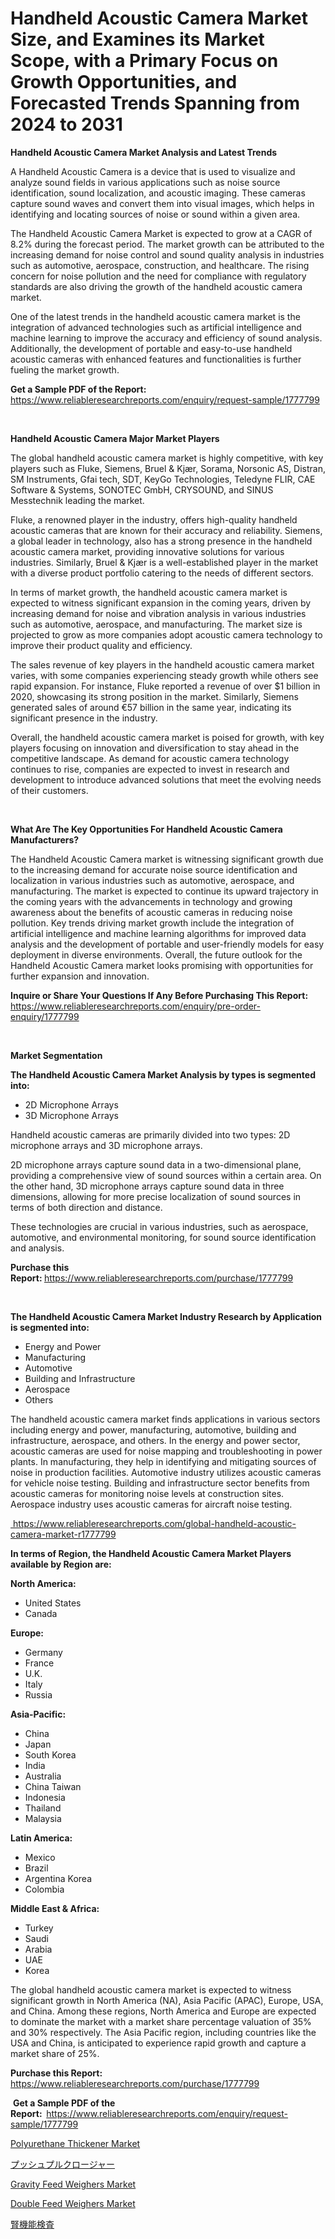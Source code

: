 <p><h1>Handheld Acoustic Camera Market Size, and Examines its Market Scope, with a Primary Focus on Growth Opportunities, and Forecasted Trends Spanning from 2024 to 2031</h1></p><p><strong>Handheld Acoustic Camera Market Analysis and Latest Trends</strong></p>
<p><p>A Handheld Acoustic Camera is a device that is used to visualize and analyze sound fields in various applications such as noise source identification, sound localization, and acoustic imaging. These cameras capture sound waves and convert them into visual images, which helps in identifying and locating sources of noise or sound within a given area.</p><p>The Handheld Acoustic Camera Market is expected to grow at a CAGR of 8.2% during the forecast period. The market growth can be attributed to the increasing demand for noise control and sound quality analysis in industries such as automotive, aerospace, construction, and healthcare. The rising concern for noise pollution and the need for compliance with regulatory standards are also driving the growth of the handheld acoustic camera market.</p><p>One of the latest trends in the handheld acoustic camera market is the integration of advanced technologies such as artificial intelligence and machine learning to improve the accuracy and efficiency of sound analysis. Additionally, the development of portable and easy-to-use handheld acoustic cameras with enhanced features and functionalities is further fueling the market growth.</p></p>
<p><strong>Get a Sample PDF of the Report:&nbsp;</strong> <a href="https://www.reliableresearchreports.com/enquiry/request-sample/1777799">https://www.reliableresearchreports.com/enquiry/request-sample/1777799</a></p>
<p>&nbsp;</p>
<p><strong>Handheld Acoustic Camera Major Market Players</strong></p>
<p><p>The global handheld acoustic camera market is highly competitive, with key players such as Fluke, Siemens, Bruel & Kjær, Sorama, Norsonic AS, Distran, SM Instruments, Gfai tech, SDT, KeyGo Technologies, Teledyne FLIR, CAE Software & Systems, SONOTEC GmbH, CRYSOUND, and SINUS Messtechnik leading the market. </p><p>Fluke, a renowned player in the industry, offers high-quality handheld acoustic cameras that are known for their accuracy and reliability. Siemens, a global leader in technology, also has a strong presence in the handheld acoustic camera market, providing innovative solutions for various industries. Similarly, Bruel & Kjær is a well-established player in the market with a diverse product portfolio catering to the needs of different sectors.</p><p>In terms of market growth, the handheld acoustic camera market is expected to witness significant expansion in the coming years, driven by increasing demand for noise and vibration analysis in various industries such as automotive, aerospace, and manufacturing. The market size is projected to grow as more companies adopt acoustic camera technology to improve their product quality and efficiency.</p><p>The sales revenue of key players in the handheld acoustic camera market varies, with some companies experiencing steady growth while others see rapid expansion. For instance, Fluke reported a revenue of over $1 billion in 2020, showcasing its strong position in the market. Similarly, Siemens generated sales of around €57 billion in the same year, indicating its significant presence in the industry.</p><p>Overall, the handheld acoustic camera market is poised for growth, with key players focusing on innovation and diversification to stay ahead in the competitive landscape. As demand for acoustic camera technology continues to rise, companies are expected to invest in research and development to introduce advanced solutions that meet the evolving needs of their customers.</p></p>
<p>&nbsp;</p>
<p><strong>What Are The Key Opportunities For Handheld Acoustic Camera Manufacturers?</strong></p>
<p><p>The Handheld Acoustic Camera market is witnessing significant growth due to the increasing demand for accurate noise source identification and localization in various industries such as automotive, aerospace, and manufacturing. The market is expected to continue its upward trajectory in the coming years with the advancements in technology and growing awareness about the benefits of acoustic cameras in reducing noise pollution. Key trends driving market growth include the integration of artificial intelligence and machine learning algorithms for improved data analysis and the development of portable and user-friendly models for easy deployment in diverse environments. Overall, the future outlook for the Handheld Acoustic Camera market looks promising with opportunities for further expansion and innovation.</p></p>
<p><strong>Inquire or Share Your Questions If Any Before Purchasing This Report:</strong> <a href="https://www.reliableresearchreports.com/enquiry/pre-order-enquiry/1777799">https://www.reliableresearchreports.com/enquiry/pre-order-enquiry/1777799</a></p>
<p>&nbsp;</p>
<p><strong>Market Segmentation</strong></p>
<p><strong>The Handheld Acoustic Camera Market Analysis by types is segmented into:</strong></p>
<p><ul><li>2D Microphone Arrays</li><li>3D Microphone Arrays</li></ul></p>
<p><p>Handheld acoustic cameras are primarily divided into two types: 2D microphone arrays and 3D microphone arrays. </p><p>2D microphone arrays capture sound data in a two-dimensional plane, providing a comprehensive view of sound sources within a certain area. On the other hand, 3D microphone arrays capture sound data in three dimensions, allowing for more precise localization of sound sources in terms of both direction and distance. </p><p>These technologies are crucial in various industries, such as aerospace, automotive, and environmental monitoring, for sound source identification and analysis.</p></p>
<p><strong>Purchase this Report:&nbsp;</strong><a href="https://www.reliableresearchreports.com/purchase/1777799">https://www.reliableresearchreports.com/purchase/1777799</a></p>
<p>&nbsp;</p>
<p><strong>The Handheld Acoustic Camera Market Industry Research by Application is segmented into:</strong></p>
<p><ul><li>Energy and Power</li><li>Manufacturing</li><li>Automotive</li><li>Building and Infrastructure</li><li>Aerospace</li><li>Others</li></ul></p>
<p><p>The handheld acoustic camera market finds applications in various sectors including energy and power, manufacturing, automotive, building and infrastructure, aerospace, and others. In the energy and power sector, acoustic cameras are used for noise mapping and troubleshooting in power plants. In manufacturing, they help in identifying and mitigating sources of noise in production facilities. Automotive industry utilizes acoustic cameras for vehicle noise testing. Building and infrastructure sector benefits from acoustic cameras for monitoring noise levels at construction sites. Aerospace industry uses acoustic cameras for aircraft noise testing.</p></p>
<p><a href="https://www.reliableresearchreports.com/global-handheld-acoustic-camera-market-r1777799">&nbsp;https://www.reliableresearchreports.com/global-handheld-acoustic-camera-market-r1777799</a></p>
<p><strong>In terms of Region, the Handheld Acoustic Camera Market Players available by Region are:</strong></p>
<p>
    <p> <strong> North America: </strong>
        <ul>
            <li>United States</li>
            <li>Canada</li>
        </ul>
        </p> 
    <p> <strong> Europe: </strong>
        <ul>
            <li>Germany</li>
            <li>France</li>
            <li>U.K.</li>
            <li>Italy</li>
            <li>Russia</li>
        </ul>
        </p> 
    <p> <strong> Asia-Pacific: </strong>
        <ul>
            <li>China</li>
            <li>Japan</li>
            <li>South Korea</li>
            <li>India</li>
            <li>Australia</li>
            <li>China Taiwan</li>
            <li>Indonesia</li>
            <li>Thailand</li>
            <li>Malaysia</li>
        </ul>
        </p> 
    <p> <strong> Latin America: </strong>
        <ul>
            <li>Mexico</li>
            <li>Brazil</li>
            <li>Argentina Korea</li>
            <li>Colombia</li>
        </ul>
        </p> 
    <p> <strong> Middle East & Africa: </strong>
        <ul>
            <li>Turkey</li>
            <li>Saudi</li>
            <li>Arabia</li>
            <li>UAE</li>
            <li>Korea</li>
        </ul>
    </p>
    </p>
<p><p>The global handheld acoustic camera market is expected to witness significant growth in North America (NA), Asia Pacific (APAC), Europe, USA, and China. Among these regions, North America and Europe are expected to dominate the market with a market share percentage valuation of 35% and 30% respectively. The Asia Pacific region, including countries like the USA and China, is anticipated to experience rapid growth and capture a market share of 25%.</p></p>
<p><strong>Purchase this Report: </strong><a href="https://www.reliableresearchreports.com/purchase/1777799">https://www.reliableresearchreports.com/purchase/1777799</a></p>
<p>&nbsp;<strong>Get a Sample PDF of the Report:&nbsp;&nbsp;</strong><a href="https://www.reliableresearchreports.com/enquiry/request-sample/1777799">https://www.reliableresearchreports.com/enquiry/request-sample/1777799</a></p>
<p><strong></strong></p>
<p><p><a href="https://issuu.com/reportprime-2/docs/polyurethane-thickener-market-size-2030.pptx">Polyurethane Thickener Market</a></p><p><a href="https://github.com/xnljig2898992/Market-Research-Report-List-1/blob/main/584500640537.md">プッシュプルクロージャー</a></p><p><a href="https://github.com/brentleyjimmiealvaradoz4l1rea/Market-Research-Report-List-2/blob/main/gravity-feed-weighers-market.md">Gravity Feed Weighers Market</a></p><p><a href="https://github.com/Angelnienowdseej3e45z3p8c/Market-Research-Report-List-2/blob/main/double-feed-weighers-market.md">Double Feed Weighers Market</a></p><p><a href="https://github.com/hardee896/Market-Research-Report-List-1/blob/main/869626240536.md">腎機能検査</a></p></p>